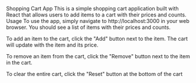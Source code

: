Shopping Cart App
This is a simple shopping cart application built with React that allows users to add items to a cart with their prices and counts.
Usage
To use the app, simply navigate to http://localhost:3000 in your web browser. You should see a list of items with their prices and counts.

To add an item to the cart, click the "Add" button next to the item. The cart will update with the item and its price.


To remove an item from the cart, click the "Remove" button next to the item in the cart.

To clear the entire cart, click the "Reset" button at the bottom of the cart